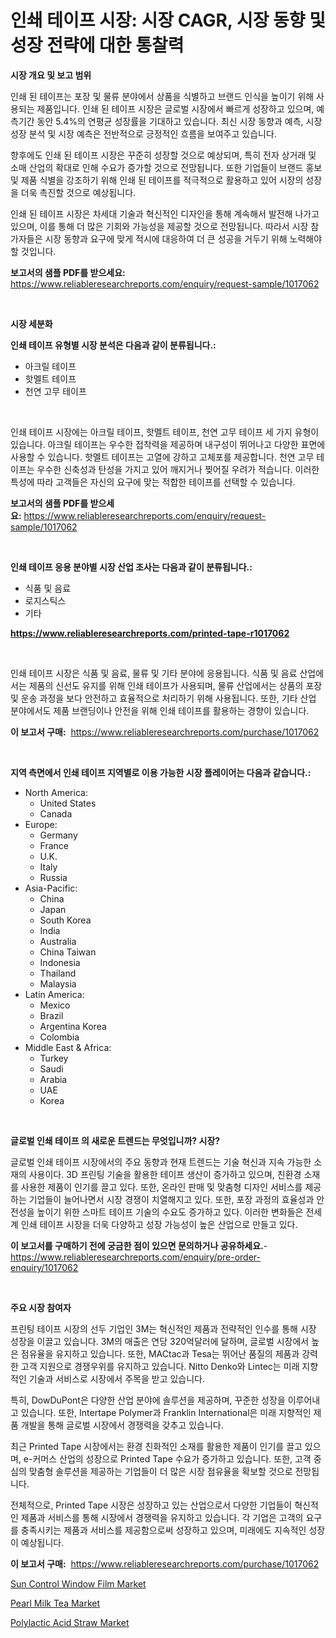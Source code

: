 <p><h1>인쇄 테이프 시장: 시장 CAGR, 시장 동향 및 성장 전략에 대한 통찰력</h1></p><p><strong>시장 개요 및 보고 범위</strong></p>
<p><p>인쇄 된 테이프는 포장 및 물류 분야에서 상품을 식별하고 브랜드 인식을 높이기 위해 사용되는 제품입니다. 인쇄 된 테이프 시장은 글로벌 시장에서 빠르게 성장하고 있으며, 예측기간 동안 5.4%의 연평균 성장률을 기대하고 있습니다. 최신 시장 동향과 예측, 시장 성장 분석 및 시장 예측은 전반적으로 긍정적인 흐름을 보여주고 있습니다.</p><p>향후에도 인쇄 된 테이프 시장은 꾸준히 성장할 것으로 예상되며, 특히 전자 상거래 및 소매 산업의 확대로 인해 수요가 증가할 것으로 전망됩니다. 또한 기업들이 브랜드 홍보 및 제품 식별을 강조하기 위해 인쇄 된 테이프를 적극적으로 활용하고 있어 시장의 성장을 더욱 촉진할 것으로 예상됩니다.</p><p>인쇄 된 테이프 시장은 차세대 기술과 혁신적인 디자인을 통해 계속해서 발전해 나가고 있으며, 이를 통해 더 많은 기회와 가능성을 제공할 것으로 전망됩니다. 따라서 시장 참가자들은 시장 동향과 요구에 맞게 적시에 대응하여 더 큰 성공을 거두기 위해 노력해야 할 것입니다.</p></p>
<p><strong>보고서의 샘플 PDF를 받으세요:</strong> <a href="https://www.reliableresearchreports.com/enquiry/request-sample/1017062">https://www.reliableresearchreports.com/enquiry/request-sample/1017062</a></p>
<p>&nbsp;</p>
<p><strong>시장 세분화</strong></p>
<p><strong>인쇄 테이프 유형별 시장 분석은 다음과 같이 분류됩니다.:</strong></p>
<p><ul><li>아크릴 테이프</li><li>핫멜트 테이프</li><li>천연 고무 테이프</li></ul></p>
<p>&nbsp;</p>
<p><p>인쇄 테이프 시장에는 아크릴 테이프, 핫멜트 테이프, 천연 고무 테이프 세 가지 유형이 있습니다. 아크릴 테이프는 우수한 접착력을 제공하며 내구성이 뛰어나고 다양한 표면에 사용할 수 있습니다. 핫멜트 테이프는 고열에 강하고 고체포를 제공합니다. 천연 고무 테이프는 우수한 신축성과 탄성을 가지고 있어 깨지거나 찢어질 우려가 적습니다. 이러한 특성에 따라 고객들은 자신의 요구에 맞는 적합한 테이프를 선택할 수 있습니다.</p></p>
<p><strong>보고서의 샘플 PDF를 받으세요:</strong>&nbsp;<a href="https://www.reliableresearchreports.com/enquiry/request-sample/1017062">https://www.reliableresearchreports.com/enquiry/request-sample/1017062</a></p>
<p>&nbsp;</p>
<p><strong> 인쇄 테이프 응용 분야별 시장 산업 조사는 다음과 같이 분류됩니다.:</strong></p>
<p><ul><li>식품 및 음료</li><li>로지스틱스</li><li>기타</li></ul></p>
<p><strong><a href="https://www.reliableresearchreports.com/printed-tape-r1017062">https://www.reliableresearchreports.com/printed-tape-r1017062</a></strong></p>
<p>&nbsp;</p>
<p><p>인쇄 테이프 시장은 식품 및 음료, 물류 및 기타 분야에 응용됩니다. 식품 및 음료 산업에서는 제품의 신선도 유지를 위해 인쇄 테이프가 사용되며, 물류 산업에서는 상품의 포장 및 운송 과정을 보다 안전하고 효율적으로 처리하기 위해 사용됩니다. 또한, 기타 산업 분야에서도 제품 브랜딩이나 안전을 위해 인쇄 테이프를 활용하는 경향이 있습니다.</p></p>
<p><strong>이 보고서 구매:</strong>&nbsp; <a href="https://www.reliableresearchreports.com/purchase/1017062">https://www.reliableresearchreports.com/purchase/1017062</a></p>
<p>&nbsp;</p>
<p><strong>지역 측면에서 인쇄 테이프 지역별로 이용 가능한 시장 플레이어는 다음과 같습니다.:</strong></p>
<p><ul>
    <li>
        North America:
        <ul>
            <li>United States</li>
            <li>Canada</li>
        </ul>
    </li>
    <li>
        Europe:
        <ul>
            <li>Germany</li>
            <li>France</li>
            <li>U.K.</li>
            <li>Italy</li>
            <li>Russia</li>
        </ul>
    </li>
    <li>
        Asia-Pacific:
        <ul>
            <li>China</li>
            <li>Japan</li>
            <li>South Korea</li>
            <li>India</li>
            <li>Australia</li>
            <li>China Taiwan</li>
            <li>Indonesia</li>
            <li>Thailand</li>
            <li>Malaysia</li>
        </ul>
    </li>
    <li>
        Latin America:
        <ul>
            <li>Mexico</li>
            <li>Brazil</li>
            <li>Argentina Korea</li>
            <li>Colombia</li>
        </ul>
    </li>
    <li>
        Middle East & Africa:
        <ul>
            <li>Turkey</li>
            <li>Saudi</li>
            <li>Arabia</li>
            <li>UAE</li>
            <li>Korea</li>
        </ul>
    </li>
    </ul></p>
<p>&nbsp;</p>
<p><strong>글로벌 인쇄 테이프 의 새로운 트렌드는 무엇입니까? 시장?</strong></p>
<p><p>글로벌 인쇄 테이프 시장에서의 주요 동향과 현재 트렌드는 기술 혁신과 지속 가능한 소재의 사용이다. 3D 프린팅 기술을 활용한 테이프 생산이 증가하고 있으며, 친환경 소재를 사용한 제품이 인기를 끌고 있다. 또한, 온라인 판매 및 맞춤형 디자인 서비스를 제공하는 기업들이 늘어나면서 시장 경쟁이 치열해지고 있다. 또한, 포장 과정의 효율성과 안전성을 높이기 위한 스마트 테이프 기술의 수요도 증가하고 있다. 이러한 변화들은 전세계 인쇄 테이프 시장을 더욱 다양하고 성장 가능성이 높은 산업으로 만들고 있다.</p></p>
<p><strong>이 보고서를 구매하기 전에 궁금한 점이 있으면 문의하거나 공유하세요.</strong>- <a href="https://www.reliableresearchreports.com/enquiry/pre-order-enquiry/1017062">https://www.reliableresearchreports.com/enquiry/pre-order-enquiry/1017062</a></p>
<p>&nbsp;</p>
<p><strong>주요 시장 참여자</strong></p>
<p><p>프린팅 테이프 시장의 선두 기업인 3M는 혁신적인 제품과 전략적인 인수를 통해 시장 성장을 이끌고 있습니다. 3M의 매출은 연당 320억달러에 달하며, 글로벌 시장에서 높은 점유율을 유지하고 있습니다. 또한, MACtac과 Tesa는 뛰어난 품질의 제품과 강력한 고객 지원으로 경쟁우위를 유지하고 있습니다. Nitto Denko와 Lintec는 미래 지향적인 기술과 서비스로 시장에서 주목을 받고 있습니다. </p><p>특히, DowDuPont은 다양한 산업 분야에 솔루션을 제공하며, 꾸준한 성장을 이루어내고 있습니다. 또한, Intertape Polymer과 Franklin International은 미래 지향적인 제품 개발을 통해 글로벌 시장에서 경쟁력을 갖추고 있습니다. </p><p>최근 Printed Tape 시장에서는 환경 친화적인 소재를 활용한 제품이 인기를 끌고 있으며, e-커머스 산업의 성장으로 Printed Tape 수요가 증가하고 있습니다. 또한, 고객 중심의 맞춤형 솔루션을 제공하는 기업들이 더 많은 시장 점유율을 확보할 것으로 전망됩니다. </p><p>전체적으로, Printed Tape 시장은 성장하고 있는 산업으로서 다양한 기업들이 혁신적인 제품과 서비스를 통해 시장에서 경쟁력을 유지하고 있습니다. 각 기업은 고객의 요구를 충족시키는 제품과 서비스를 제공함으로써 성장하고 있으며, 미래에도 지속적인 성장이 예상됩니다.</p></p>
<p><strong>이 보고서 구매:</strong>&nbsp;&nbsp;<a href="https://www.reliableresearchreports.com/purchase/1017062">https://www.reliableresearchreports.com/purchase/1017062</a></p>
<p><p><a href="https://confirmed-shield-e13.notion.site/Sun-Control-Window-Film-Market-Size-Furnishes-Valuable-Information-Encompassing-Market-Share-Market-4f3884a202504aacad2dc47610302a08">Sun Control Window Film Market</a></p><p><a href="https://github.com/ChiragRP21/Market-Research-Report-List-4/blob/main/pearl-milk-tea-market.md">Pearl Milk Tea Market</a></p><p><a href="https://funky-papaya-cf4.notion.site/Polylactic-Acid-Straw-Market-Research-Report-Provides-thorough-Industry-Overview-which-offers-an-In-a1e145b7a7084d4d903e1a5f1c21886f">Polylactic Acid Straw Market</a></p></p>